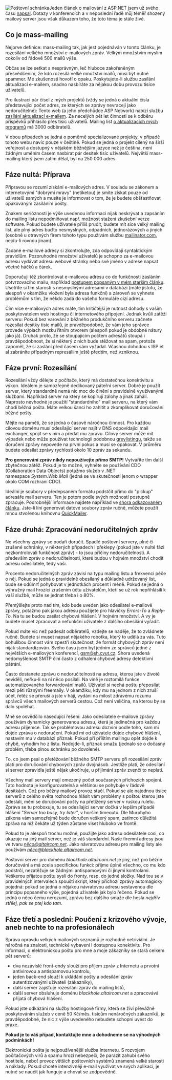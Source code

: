 <!-- dcterms:identifier = aspnetcz#28 -->
<!-- dcterms:title = Rozesílání hromadných e-mailových zpráv z prostředí .NET -->
<!-- dcterms:abstract = Jeden článek o mailování z ASP.NET jsem už svého času napsal. Dotazy v konferencích a v neposlední řadě můj téměř shozený mailový server jsou však důkazem toho, že toto téma je stále živé. -->
<!-- np9:categoryId = 1 -->
<!-- x4w:category = Programování -->
<!-- np9:authorId = 1 -->
<!-- np9:authorEmail = michal.valasek@altairis.cz -->
<!-- dcterms:creator = Michal Altair Valášek -->
<!-- dcterms:created = 2005-04-07T05:06:19.08+02:00 -->
<!-- dcterms:dateAccepted = 2005-04-07T05:06:19.08+02:00 -->

![Poštovní schránka](https://www.cdn.altairis.cz/Blog/letterbox.jpg "Poštovní schránka // via sxc.hu, used by permission")Jeden článek o mailování z ASP.NET jsem už svého času [napsal](/entry/article-20050103.aspx). Dotazy v konferencích a v neposlední řadě můj téměř shozený mailový server jsou však důkazem toho, že toto téma je stále živé.

## Co je mass-mailing

Nejprve definice: mass-mailing tak, jak jest pojednáván v tomto článku, je rozesílání velkého množství e-mailových zpráv. Velkým množstvím myslím cokoliv od řádově 500 mailů výše.

Občas se lze setkat s nesprávným, leč hluboce zakořeněným přesvědčením, že kdo rozesílá velké množství mailů, musí být nutně spammer. Mé zkušenosti hovoří o opaku. Poskytujete-li službu zasílání aktualizací e-mailem, snadno nasbíráte za nějakou dobu provozu tisíce uživatelů.

Pro ilustraci pár čísel z mých projektů (vždy se jedná o aktuální čísla představující počet adres, ze kterých se zprávy nevracejí jako nedoručitelné): Tento web (a jeho předchůdce ASP Network) nabízí službu [zasílání aktualizací e-mailem](/MailingList.aspx). Za necelých pět let činnosti se k odběru příspěvků přihlásilo přes tisíc uživatelů. Mailing list [o aktualizacích mých programů](http://software.altaircom.net/) má 3000 odběratelů.

V obou případech se jedná o poměrně specializované projekty, v případě tohoto webu navíc pouze v češtině. Pokud se jedná o projekt cílený na širší veřejnost a dostupný v nějakém běžnějším jazyce než je čeština, není žádným uměním časem nasbírat pár desítek tisíc uživatelů. Největší mass-mailing který jsem zatím dělal, byl na 250 000 adres.

## Fáze nultá: Příprava

Připravou se rozumí získání e-mailových adres. V souladu se zákonem a internetovými "dobrými mravy" (netiketou) je smíte získat pouze od uživatelů samých a musíte je informovat o tom, že je budete obšťastňovat opakovaným zasíláním pošty. 

Znakem serióznosti je výše uvedenou informaci nijak neskrývat a zapsáním do mailing listu nepodmiňovat např. možnost stažení zkušební verze software. Pokud budete uživatele příliš prudit, budete mít sice velký mailing list, ale plný adres buďto nesmyslných, odpadních, jednorázových a jiných (osobně u otravných firem tohoto typu používám službu [mailinator.com](http://www.mailinator.com/), nejdu-li rovnou jinam).

Zadané e-mailové adresy si zkontrolujte, zda odpovídají syntaktickým pravidlům. Pozoruhodné množství uživatelů je schopno za e-mailovou adresu vydávat adresu webové stránky nebo své jméno v adrese napsat včetně háčků a čárek.

Doporučuji též zkontrolovat e-mailovou adresu co do funkčnosti zasláním potvrzovacího mailu, například [postupem popsaným v mém starším článku](http://archive.aspnetwork.cz/art/clanek.asp?id=255). Ušetříte si tím starosti s nesmyslnými adresami v databázi (máte jistotu, že alespoň v okamžiku vložení byla adresa funkční) a zároveň se vyhnete problémům s tím, že někdo zadá do vašeho formuláře cizí adresu.

Čím více e-mailových adres máte, tím kritičtější je nutnost dohody s vaším poskytovatelem web hostingu či internetového připojení. Jednak kvůli zátěži serveru: Pokud bez varování z běžného produkčního serveru začnete rozesílat desítky tisíc mailů, je pravděpodobné, že vám jeho správce provede výplach mozku řitním otvorem (alespoň pokud je obdobné nátury jako já). Druhak proto, že se stoupajícím počtem adresátů stoupá i pravděpodobnost, že si některý z nich bude stěžovat na spam, protože zapoměl, že si zaslání před časem sám vyžádal. Včasnou dohodou s ISP et al zabráníte případným represáliím ještě předtím, než vzniknou.

## Fáze první: Rozesílání

Rozesílání vždy dělejte z počítače, který má dostatečnou konektivitu a výkon. Ideálem je samozřejmě dedikovaný páteřní server. Dobré je použít server, který standardně nemá nic moc do činění s pravidelně využívanými službami. Například server na který se kopírují zálohy a jinak zahálí. Naprosto nevhodné je použití "standardního" mail serveru, na který vám chodí běžná pošta. Máte velkou šanci ho zahltit a zkomplikovat doručování běžné pošty.

Mějte na paměti, že se jedná o časově náročnou činnost. Pro každou cílovou doménu musí odesílající server najít v DNS odpovídající mail exchanger, spojit se s ním a předat mu zprávu. Cílový server může mít výpadek nebo může používat technologii podobnou [greylistingu](http://projects.puremagic.com/greylisting/), takže se doručení zprávy nepovede na první pokus a musí se opakovat. V průměru budete odesílat zprávy rychlostí okolo 10 zpráv za sekundu.

**Pro generování zpráv nikdy nepoužívejte přímo SMTP!** Vytváříte tím další zbytečnou zátěž. Pokud je to možné, vyhněte se používání CDO (Collaboration Data Objects) potažmo služeb v .NET namespace *System.Web.Mail* (jedná se ve skutečnosti jenom o wrapper okolo COM rozhraní CDO).

Ideální je soubory v předepsaném formátu podstčit přímo do "pickup" adresáře mail serveru. Ten je potom podle svých možností postupně zpracuje. Podrobnější informace najdete například ve [shora odkazovaném článku](/entry/article-20050103.aspx#050135). Jste-li líní generovat datové soubory zpráv ručně, můžete použít mnou stvořenou knihovnu [QuickMailer](http://software.altaircom.net/software/quickmailer.aspx).

## Fáze druhá: Zpracování nedoručitelných zpráv

Ne všechny zprávy se podaří doručit. Spadlé poštovní servery, plné či zrušené schránky, v některých případech i překlepy (pokud jste v nulté fázi nezkontrolovali funkčnost zpráv) - to jsou příčiny nedoručitelnosti. A především zpráv o nedoručitelnosti, které budou v hojném množství chodit adresu odesílatele, tedy vaši.

Procento nedoručitelných zpráv závisí na typu mailing listu a frekvenci péče o něj. Pokud se jedná o pravidelně obesílaný a důkladně udržovaný list, bude se odúmrť pohybovat v jednotkách procent i méně. Pokud se jedná o výhružný mail hrozící zrušením účtu uživatelům, kteří se už rok nepřihlásili k vaší službě, může se jednat třeba i o 80%.

Přemýšlejte proto nad tím, kdo bude uveden jako odesílatel e-mailové zprávy, potažmo pak jakou adresu použijete pro hlavičky *Errors-To* a *Reply-To*. Na tu se budou zasílat chybová hlášení. V hojném množství. A vy je budete muset zpracovat a nefunkční uživatele z dalšího obesílání vyřadit. 

Pokud máte víc než padesát odběratelů, vzdejte se naděje, že to zvládnete ručně. Budete si muset napsat nějakého robotka, který to udělá za vás. Tuto bohulibou činnost vám zpestří skutečnost, že formát chybových zpráv není nijak standardizován. Svého času jsem byl jedním ze správců jedné z největších e-mailových konferencí, [gsm@sh.cvut.cz](mailto:gsm@sh.cvut.cz). Shora uvedená nedomyšlenost SMTP činí často z odhalení chybové adresy detektivní pátrání.

Často dostanete zprávu o nedoručitelnosti na adresu, kterou jste v životě neviděli, neřku-li na ní něco posílali. Na vině je roztomilá funkce automatizovaného forwardování mailů. Uživatel si nechá poštu přeposílat mezi pěti různými freemaily. V okamžiku, kdy mu na jednom z nich zruší účet, řetěz se přeruší a jste v háji, vydáni na milost zdravému rozumu správců všech mailových serverů cestou. Což není veličina, na kterou by se dalo spoléhat.

Mně se osvědčilo násedující řešení: Jako odesílatele e-mailové zprávy používám dynamicky generovanou adresu, která je jedinečná pro každou adresu příjemce. Tak se problémovou adresu dozvím podle toho, kam mi dojde zpráva o nedoručení. Pokud mi od uživatele dojde chybové hlášení, nastavím mu v databázi příznak. Pokud při příštím mailingu opět dojde k chybě, vyhodím ho z listu. Nedojde-li, příznak smažu (jednalo se o dočasný problém, třeba plnou schránku po dovolené).

To, co jsem psal o přetěžování běžného SMTP serveru při rozesílání zpráv platí pro doručování chybových zpráv dvojnásob. Jestliže platí, že odesílání si server zpravidla ještě nějak ukočíruje, u přijímání zpráv zvenčí to neplatí. 

Všechny mail servery mají omezený počet současných příchozích spojení. Tato hodnota je konfigurovatelná a většinou se pohybuje v řádově desítkách. Což pro běžný mailový provoz stačí. Pokud se ale najednou tisíce serverů z celého světa rozhodnou hlásit vám problémy s poštou kterou jste odeslali, mění se doručování pošty na přetížený server v ruskou ruletu. Zpráva se tu proboxuje, tu se odesílající server dočká v lepším případě hlášení "*Server too busy, try later*", v horším timeoutu. Dle Murphyho zákona vám samozřejmě bude doručen veškerý spam, zatímco důležitá zpráva na níž čekáte už týden zůstane viset hluboko ve frontě.

Pokud to je alespoň trochu možné, použijte jako adresu odesílatele cosi, co ukazuje na jiný mail server, než je váš standardní. Naše firemní adresy jsou ve tvaru *něco@altaircom.net*. Jako návratovou adresu pro mailing listy ale používám *něco@blackhole.altaircom.net*. 

Poštovní server pro doménu *blackhole.altaircom.net* je jiný, než pro běžné doručování a má zcela specifickou funkci: přijme úplně všechno, co mu kdo podstrčí, nezatěžuje se žádnými antispamovými či jinými kontrolami. Veškerou přijatou poštu syslí do fronty, resp. do jedné složky. Nad tou se v pravidelných intervalech spouští skript, který příchozí zprávy automagicky pojedná: pokud se jedná o nějakou návratovou adresu sestavenou dle principu popsaného výše, pojedná uživatele jak bylo řečeno. Pokud se jedná o něco čemu nerozumí, zprávu bez dalšího smaže dle hesla *nejdřív střílej, pak se ptej kdo tam*.

## Fáze třetí a poslední: Poučení z krizového vývoje, aneb nechte to na profesionálech

Správa opravdu velkých mailových seznamů je rozhodně netriviální. Je náročná na znalosti, technické vybavení i dostupnou konektivitu. Pro informaci, o elektronickou poštu pro mne a moje zákazníky se stará celkem pět serverů:

*   dva nezávislé front-endy slouží pro příjem zpráv z Internetu a prvotní antivirovou a antispamovou kontrolu,
*   jeden back-end slouží k ukládání pošty a odesílání zpráv autentizovanými uživateli (zákazníky),
*   další server zajišťuje rozesílání zpráv do mailing listů,
*   další server obsluhuje doménu *blackhole.altaircom.net* a zpracovává přijatá chybová hlášení.

Pokud jste odkázáni na služby hostingové firmy, která se živí převážně poskytováním služeb v ceně 50 Kč/měs. tisícům nenáročných zákazníků, je pravděpodobné, že nic z výše uvedeného nebudete schopni uvést do praxe.

**<reklama>**Pokud je to váš případ, kontaktujte mne a dohodneme se na výhodných podmínkách!**</reklama>**

Elektronická pošta je nejpoužívanější služba Internetu. S rozvojem počítačových virů a spamu hrozí nebezpečí, že parazit zahubí svého hostitele, neboť provoz větších poštovních systémů znamená velké starosti a náklady. Pokud chcete intenzivněji e-mail využívat ve svých aplikací, je nutné se naučit jak funguje a chovat se zodpovědně.